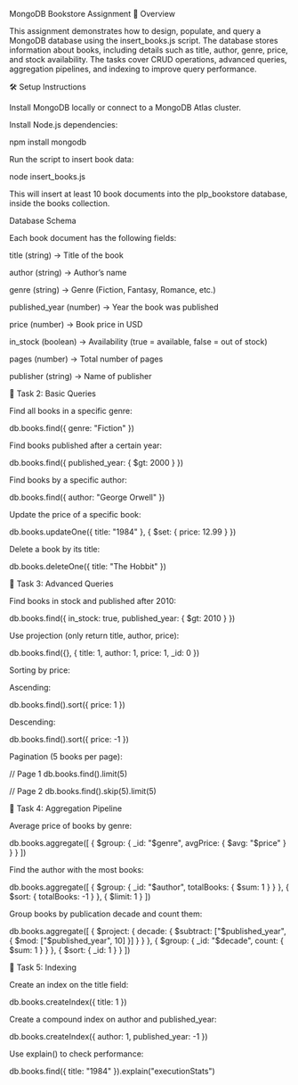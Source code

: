 MongoDB Bookstore Assignment
📖 Overview

This assignment demonstrates how to design, populate, and query a MongoDB database using the insert_books.js script. The database stores information about books, including details such as title, author, genre, price, and stock availability. The tasks cover CRUD operations, advanced queries, aggregation pipelines, and indexing to improve query performance.

🛠️ Setup Instructions

Install MongoDB locally or connect to a MongoDB Atlas cluster.

Install Node.js dependencies:

npm install mongodb


Run the script to insert book data:

node insert_books.js


This will insert at least 10 book documents into the plp_bookstore database, inside the books collection.

Database Schema

Each book document has the following fields:

title (string) → Title of the book

author (string) → Author’s name

genre (string) → Genre (Fiction, Fantasy, Romance, etc.)

published_year (number) → Year the book was published

price (number) → Book price in USD

in_stock (boolean) → Availability (true = available, false = out of stock)

pages (number) → Total number of pages

publisher (string) → Name of publisher

📝 Task 2: Basic Queries

Find all books in a specific genre:

db.books.find({ genre: "Fiction" })


Find books published after a certain year:

db.books.find({ published_year: { $gt: 2000 } })


Find books by a specific author:

db.books.find({ author: "George Orwell" })


Update the price of a specific book:

db.books.updateOne({ title: "1984" }, { $set: { price: 12.99 } })


Delete a book by its title:

db.books.deleteOne({ title: "The Hobbit" })

📝 Task 3: Advanced Queries

Find books in stock and published after 2010:

db.books.find({ in_stock: true, published_year: { $gt: 2010 } })


Use projection (only return title, author, price):

db.books.find({}, { title: 1, author: 1, price: 1, _id: 0 })


Sorting by price:

Ascending:

db.books.find().sort({ price: 1 })


Descending:

db.books.find().sort({ price: -1 })


Pagination (5 books per page):

// Page 1
db.books.find().limit(5)

// Page 2
db.books.find().skip(5).limit(5)

📝 Task 4: Aggregation Pipeline

Average price of books by genre:

db.books.aggregate([
  { $group: { _id: "$genre", avgPrice: { $avg: "$price" } } }
])


Find the author with the most books:

db.books.aggregate([
  { $group: { _id: "$author", totalBooks: { $sum: 1 } } },
  { $sort: { totalBooks: -1 } },
  { $limit: 1 }
])


Group books by publication decade and count them:

db.books.aggregate([
  { $project: { decade: { $subtract: ["$published_year", { $mod: ["$published_year", 10] }] } } },
  { $group: { _id: "$decade", count: { $sum: 1 } } },
  { $sort: { _id: 1 } }
])

📝 Task 5: Indexing

Create an index on the title field:

db.books.createIndex({ title: 1 })


Create a compound index on author and published_year:

db.books.createIndex({ author: 1, published_year: -1 })


Use explain() to check performance:

db.books.find({ title: "1984" }).explain("executionStats")
